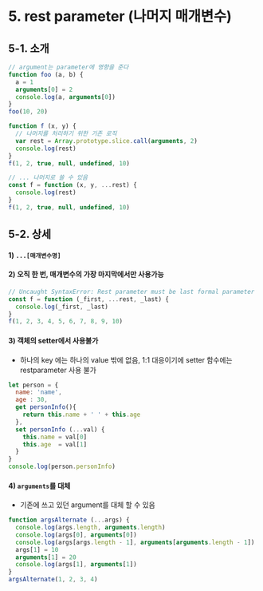 # 5. rest parameter (나머지 매개변수)

## 5-1. 소개

```js
// argument는 parameter에 영향을 준다
function foo (a, b) {
  a = 1
  arguments[0] = 2
  console.log(a, arguments[0])
}
foo(10, 20)
```

```js
function f (x, y) {
  // 나머지를 처리하기 위한 기존 로직
  var rest = Array.prototype.slice.call(arguments, 2)
  console.log(rest)
}
f(1, 2, true, null, undefined, 10)
```

```js
// ... 나머지로 쓸 수 있음 
const f = function (x, y, ...rest) {
  console.log(rest)
}
f(1, 2, true, null, undefined, 10)
```

## 5-2. 상세

#### 1) `...[매개변수명]`

#### 2) 오직 한 번, 매개변수의 가장 마지막에서만 사용가능

```js
// Uncaught SyntaxError: Rest parameter must be last formal parameter
const f = function (_first, ...rest, _last) {
  console.log(_first, _last)
}
f(1, 2, 3, 4, 5, 6, 7, 8, 9, 10)
```

#### 3) 객체의 setter에서 사용불가

- 하나의 key 에는 하나의 value 밖에 없음, 1:1 대응이기에 setter 함수에는 restparameter 사용 불가

```js
let person = {
  name: 'name',
  age : 30,
  get personInfo(){
    return this.name + ' ' + this.age
  },
  set personInfo (...val) {
    this.name = val[0]
    this.age  = val[1]
  }
}
console.log(person.personInfo)
```

#### 4) `arguments`를 대체

- 기존에 쓰고 있던 argument를 대체 할 수 있음

```js
function argsAlternate (...args) {
  console.log(args.length, arguments.length)
  console.log(args[0], arguments[0])
  console.log(args[args.length - 1], arguments[arguments.length - 1])
  args[1] = 10
  arguments[1] = 20
  console.log(args[1], arguments[1])
}
argsAlternate(1, 2, 3, 4)
```

